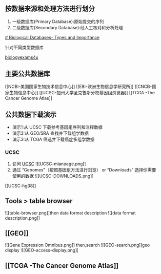 ## 按数据来源和处理方法进行划分

1. 一级数据库(Primary Database):原始提交的序列
2. 二级数据库(Secondary Database):经人工核对和分析处理

[# Biological Databases- Types and Importance](https://microbenotes.com/biological-databases-types-and-importance/)

针对不同类型数据库

[biologyexams4u](https://www.biologyexams4u.com/)

## 主要公共数据库

[[NCBI-美国国家生物技术信息中心]]
[[EBI-欧洲生物信息学研究所]]
[[CNCB-国家生物信息中心]]
[[UCSC-加州大学圣克鲁斯分校基因组浏览器]]
[[TCGA -The Cancer Genome Atlas]]

## 公共数据下载演示

- 演示1:从 UCSC 下载参考基因组序列和注释数据
- 演示2:从 GEO/SRA 查找并下载组学数据
- 演示3:从 TCGA 筛选并下载癌症多组学数据

### UCSC

1. 访问 [UCSC](https://genome.ucsc.edu/)
![[UCSC-mianpage.png]]
2. 通过 “Genomes”（按照基因组方法进行浏览） or “Downloads” 选择你需要使用的数据
![[UCSC-DOWNLOADS.png]]

[[UCSC-hg38]]

## Tools > table browser
![[table-browser.png]]then
data format description
![[data format description.png]]

## [[GEO]]

![[Gene Expression Omnibus.png]]
then,search
![[GEO-search.png]]geo display
![[GEO-access-display.png]]

## [[TCGA -The Cancer Genome Atlas]]
